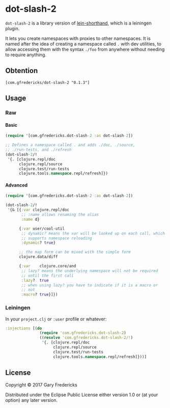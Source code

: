 # dot-slash-2

`dot-slash-2` is a library version of
[lein-shorthand](https://github.com/palletops/lein-shorthand), which
is a leiningen plugin.

It lets you create namespaces with proxies to other namespaces. It is
named after the idea of creating a namespace called `.` with dev
utilities, to allow accessing them with the syntax `./foo` from
anywhere without needing to require anything.

## Obtention

`[com.gfredericks/dot-slash-2 "0.1.3"]`

## Usage

### Raw

#### Basic

``` clojure
(require '[com.gfredericks.dot-slash-2 :as dot-slash-2])

;; Defines a namespace called . and adds ./doc, ./source,
;; ./run-tests, and ./refresh
(dot-slash-2/!
 '{. [clojure.repl/doc
      clojure.repl/source
      clojure.test/run-tests
      clojure.tools.namespace.repl/refresh]})
```

#### Advanced

``` clojure
(require '[com.gfredericks.dot-slash-2 :as dot-slash-2])

(dot-slash-2/!
 '{& [{:var clojure.repl/doc
       ;; :name allows renaming the alias
       :name d}

      {:var user/cool-util
       ;; dynamic? means the var will be looked up on each call, which
       ;; supports namespace reloading
       :dynamic? true}

      ;; the map form can be mixed with the simple form
      clojure.data/diff

      {:var    clojure.core/and
       ;; lazy? means the underlying namespace will not be required
       ;; until the first call
       :lazy?  true
       ;; when using lazy? you have to indicate if it is a macro or
       ;; not
       :macro? true}]})
```

### Leiningen

In your `project.clj` or `:user` profile or whatever:

``` clojure
:injections [(do
               (require 'com.gfredericks.dot-slash-2)
               ((resolve 'com.gfredericks.dot-slash-2/!)
                '{. [clojure.repl/doc
                     clojure.repl/source
                     clojure.test/run-tests
                     clojure.tools.namespace.repl/refresh]}))]
```

## License

Copyright © 2017 Gary Fredericks

Distributed under the Eclipse Public License either version 1.0 or (at
your option) any later version.
